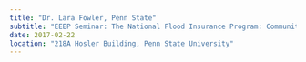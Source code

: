 ```yaml
---
title: "Dr. Lara Fowler, Penn State"
subtitle: "EEEP Seminar: The National Flood Insurance Program: Community Scale­ Impacts of Federal Policies"
date: 2017-02-22
location: "218A Hosler Building, Penn State University"
---
```


